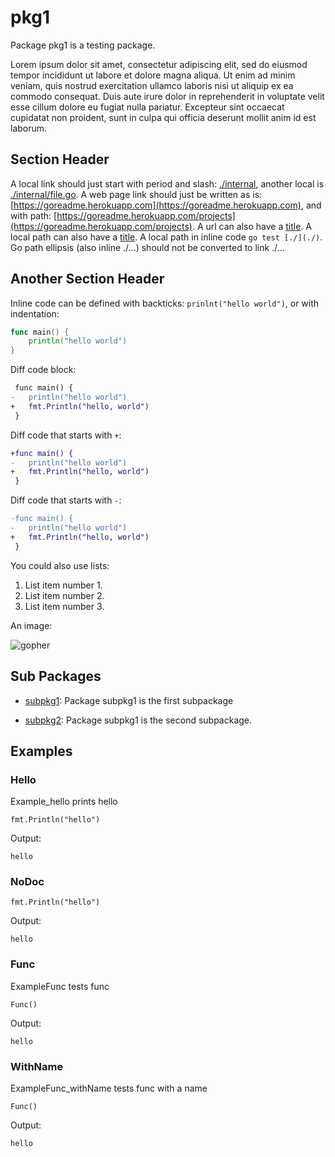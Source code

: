 # pkg1

Package pkg1 is a testing package.

Lorem ipsum dolor sit amet, consectetur adipiscing elit, sed do eiusmod tempor incididunt
ut labore et dolore magna aliqua. Ut enim ad minim veniam, quis nostrud exercitation ullamco
laboris nisi ut aliquip ex ea commodo consequat. Duis aute irure dolor in reprehenderit in
voluptate velit esse cillum dolore eu fugiat nulla pariatur. Excepteur sint occaecat
cupidatat non proident, sunt in culpa qui officia deserunt mollit anim id est laborum.

## Section Header

A local link should just start with period and slash: [./internal](./internal), another local is [./internal/file.go](./internal/file.go).
A web page link should just be written as is: [https://goreadme.herokuapp.com](https://goreadme.herokuapp.com), and with path: [https://goreadme.herokuapp.com/projects](https://goreadme.herokuapp.com/projects).
A url can also have a [title](http://example.org).
A local path can also have a [title](./pkg.go).
A local path in inline code `go test [./](./)`.
Go path ellipsis (also inline ./...) should not be converted to link ./...

## Another Section Header

Inline code can be defined with backticks: `prinlnt("hello world")`, or with indentation:

```go
func main() {
	println("hello world")
}
```

Diff code block:

```diff
 func main() {
-	println("hello world")
+	fmt.Println("hello, world")
 }
```

Diff code that starts with `+`:

```diff
+func main() {
-	println("hello world")
+	fmt.Println("hello, world")
 }
```

Diff code that starts with `-`:

```diff
-func main() {
-	println("hello world")
+	fmt.Println("hello, world")
 }
```

You could also use lists:

1. List item number 1.
1. List item number 2.
1. List item number 3.

An image:

![gopher](https://golang.org/doc/gopher/frontpage.png)

## Sub Packages

* [subpkg1](./subpkg1): Package subpkg1 is the first subpackage

* [subpkg2](./subpkg2): Package subpkg1 is the second subpackage.

## Examples

### Hello

Example_hello prints hello

```golang
fmt.Println("hello")
```

 Output:

```
hello

```

### NoDoc

```golang
fmt.Println("hello")
```

 Output:

```
hello

```

### Func

ExampleFunc tests func

```golang
Func()
```

 Output:

```
hello

```

### WithName

ExampleFunc_withName tests func with a name

```golang
Func()
```

 Output:

```
hello

```
